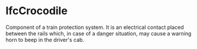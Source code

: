 IfcCrocodile
============
Component of a train protection system. It is an electrical contact placed
between the rails which, in case of a danger situation, may cause a warning
horn to beep in the driver's cab.


